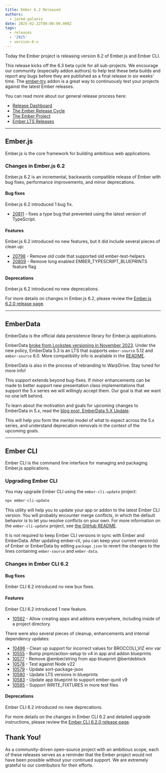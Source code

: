 ```yaml
---
title: Ember 6.2 Released
authors:
  - jared-galanis
date: 2025-02-22T00:00:00.000Z
tags:
  - releases
  - '2025'
  - version-6-x
---
```


Today the Ember project is releasing version 6.2 of Ember.js and Ember CLI.

This release kicks off the 6.3 beta cycle for all sub-projects. We encourage our community (especially addon authors) to help test these beta builds and report any bugs before they are published as a final release in six weeks' time. The [ember-try](https://github.com/ember-cli/ember-try) addon is a great way to continuously test your projects against the latest Ember releases.

You can read more about our general release process here:

- [Release Dashboard](http://emberjs.com/releases/)
- [The Ember Release Cycle](https://blog.emberjs.com/new-ember-release-process/)
- [The Ember Project](https://blog.emberjs.com/ember-project-at-2-0/)
- [Ember LTS Releases](https://blog.emberjs.com/announcing-embers-first-lts/)

---

## Ember.js

Ember.js is the core framework for building ambitious web applications.

### Changes in Ember.js 6.2

Ember.js 6.2 is an incremental, backwards compatible release of Ember with bug fixes, performance improvements, and minor deprecations.

#### Bug fixes

Ember.js 6.2 introduced 1 bug fix.

- [20811](https://github.com/emberjs/ember.js/pull/20811) - fixes a type bug that prevented using the latest version of TypeScript.

#### Features

Ember.js 6.2 introduced no new features, but it did include several pieces of clean up:

- [20798](https://github.com/emberjs/ember.js/pull/20798) - Remove old code that supported old ember-test-helpers
- [20809](https://github.com/emberjs/ember.js/pull/20809) - Remove long enabled EMBER_TYPESCRIPT_BLUEPRINTS feature flag

#### Deprecations

Ember.js 6.2 introduced no new deprecations.

For more details on changes in Ember.js 6.2, please review the [Ember.js 6.2.0 release page](https://github.com/emberjs/ember.js/releases/tag/v6.2.0-ember-source).

---

## EmberData

EmberData is the official data persistence library for Ember.js applications.

EmberData [broke from Lockstep versioning in November 2023](https://blog.emberjs.com/updates-to-ember-data-versioning-strategy). Under the new policy, EmberData 5.3 is an LTS that supports `ember-source` 5.12 and `ember-source` 6.0. More compatibility info is available in the [README](https://github.com/emberjs/data#compatibility).

EmberData is also in the process of rebranding to WarpDrive. Stay tuned for more info!

This support extends beyond bug-fixes. If minor enhancements can be made to better support new presentation class implementations that support the 5.x series we will willingly accept them. Our goal is that we want no one left behind.

To learn about the motivation and goals for upcoming changes to EmberData in 5.x,
read the [blog post, EmberData 5.X Update](https://blog.emberjs.com/ember-data-5-x-update-2023-04-15/).

<!-- alex ignore retext-equality -->

This will help you form the mental model of what to expect across the 5.x series,
and understand deprecation removals in the context of the upcoming goals.

---

## Ember CLI

Ember CLI is the command line interface for managing and packaging Ember.js applications.

### Upgrading Ember CLI

You may upgrade Ember CLI using the `ember-cli-update` project:

```bash
npx ember-cli-update
```

This utility will help you to update your app or addon to the latest Ember CLI version. You will probably encounter merge conflicts, in which the default behavior is to let you resolve conflicts on your own. For more information on the `ember-cli-update` project, see [the GitHub README](https://github.com/ember-cli/ember-cli-update).

It is not required to keep Ember CLI versions in sync with Ember and EmberData. After updating ember-cli, you can keep your current version(s) of Ember or EmberData by editing `package.json` to revert the changes to the lines containing `ember-source` and `ember-data`.

### Changes in Ember CLI 6.2

#### Bug fixes

Ember CLI 6.2 introduced no new bux fixes.

#### Features

Ember CLI 6.2 introduced 1 new feature.

- [10562](https://github.com/ember-cli/ember-cli/pull/10562) - Allow creating apps and addons everywhere, including inside of a project directory.

There were also several pieces of cleanup, enhancements and internal dependency updates:

- [10496](https://github.com/ember-cli/ember-cli/pull/10496) - Clean up support for incorrect values for BROCCOLI_VIZ env var
- [10555](https://github.com/ember-cli/ember-cli/pull/10555) - Bump pnpm/action-setup to v4 in app and addon blueprints
- [10577](https://github.com/ember-cli/ember-cli/pull/10577) - Remove @ember/string from app blueprint @bertdeblock
- [10578](https://github.com/ember-cli/ember-cli/pull/10578) - Test against Node v22
- [10579](https://github.com/ember-cli/ember-cli/pull/10579) - Update sort-package-json
- [10580](https://github.com/ember-cli/ember-cli/pull/10580) - Update LTS versions in blueprints
- [10583](https://github.com/ember-cli/ember-cli/pull/10583) - Update app blueprint to support ember-qunit v9
- [10585](https://github.com/ember-cli/ember-cli/pull/10585) - Support WRITE_FIXTURES in more test files

#### Deprecations

Ember CLI 6.2 introduced no new deprecations.

For more details on the changes in Ember CLI 6.2 and detailed upgrade
instructions, please review the [Ember CLI 6.2.0 release page](https://github.com/ember-cli/ember-cli/releases/tag/v6.2.0).

## Thank You!

As a community-driven open-source project with an ambitious scope, each of these releases serves as a reminder that the Ember project would not have been possible without your continued support. We are extremely grateful to our contributors for their efforts.
